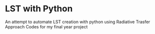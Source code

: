 # LST with Python
  An attempt to automate LST creation with python using Radiative Trasfer Approach
  Codes for my final year project
